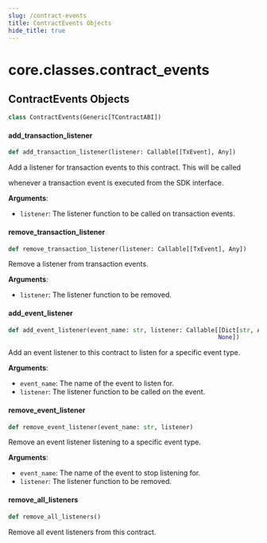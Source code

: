 ```yaml
---
slug: /contract-events
title: ContractEvents Objects
hide_title: true
---
```

<a id="core.classes.contract_events"></a>

# core.classes.contract\_events

<a id="core.classes.contract_events.ContractEvents"></a>

## ContractEvents Objects

```python
class ContractEvents(Generic[TContractABI])
```

<a id="core.classes.contract_events.ContractEvents.add_transaction_listener"></a>

#### add\_transaction\_listener

```python
def add_transaction_listener(listener: Callable[[TxEvent], Any])
```

Add a listener for transaction events to this contract. This will be called

whenever a transaction event is executed from the SDK interface.

**Arguments**:

- `listener`: The listener function to be called on transaction events.

<a id="core.classes.contract_events.ContractEvents.remove_transaction_listener"></a>

#### remove\_transaction\_listener

```python
def remove_transaction_listener(listener: Callable[[TxEvent], Any])
```

Remove a listener from transaction events.

**Arguments**:

- `listener`: The listener function to be removed.

<a id="core.classes.contract_events.ContractEvents.add_event_listener"></a>

#### add\_event\_listener

```python
def add_event_listener(event_name: str, listener: Callable[[Dict[str, Any]],
                                                           None])
```

Add an event listener to this contract to listen for a specific event type.

**Arguments**:

- `event_name`: The name of the event to listen for.
- `listener`: The listener function to be called on the event.

<a id="core.classes.contract_events.ContractEvents.remove_event_listener"></a>

#### remove\_event\_listener

```python
def remove_event_listener(event_name: str, listener)
```

Remove an event listener listening to a specific event type.

**Arguments**:

- `event_name`: The name of the event to stop listening for.
- `listener`: The listener function to be removed.

<a id="core.classes.contract_events.ContractEvents.remove_all_listeners"></a>

#### remove\_all\_listeners

```python
def remove_all_listeners()
```

Remove all event listeners from this contract.
